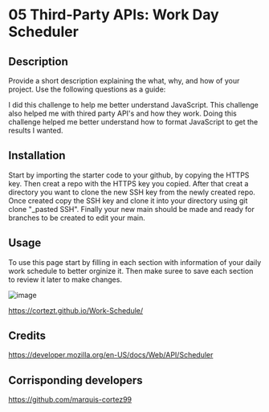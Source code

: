 # 05 Third-Party APIs: Work Day Scheduler

## Description

Provide a short description explaining the what, why, and how of your project. Use the following questions as a guide:

I did this challenge to help me better understand JavaScript. This challenge also helped me with thired party API's and how they work. Doing this challenge helped me better understand how to format JavaScript to get the results I wanted.

## Installation

Start by importing the starter code to your github, by copying the HTTPS key.
Then creat a repo with the HTTPS key you copied.
After that creat a directory you want to clone the new SSH key from the newly created repo. Once created copy the SSH key and clone it into your directory using git clone "_pasted SSH".
Finally your new main should be made and ready for branches to be created to edit your main.


## Usage
To use this page start by filling in each section with information of your daily work schedule to better orginize it. Then make suree to save each section to review it later to make changes.

![image](https://github.com/CortezT/Work-Schedule/assets/126823522/3a06f838-850c-4120-8909-4e0c8fb986bd)

https://cortezt.github.io/Work-Schedule/

 ## Credits

 https://developer.mozilla.org/en-US/docs/Web/API/Scheduler
 
 ## Corrisponding developers
 https://github.com/marquis-cortez99